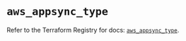 # `aws_appsync_type`

Refer to the Terraform Registry for docs: [`aws_appsync_type`](https://registry.terraform.io/providers/hashicorp/aws/5.73.0/docs/resources/appsync_type).
